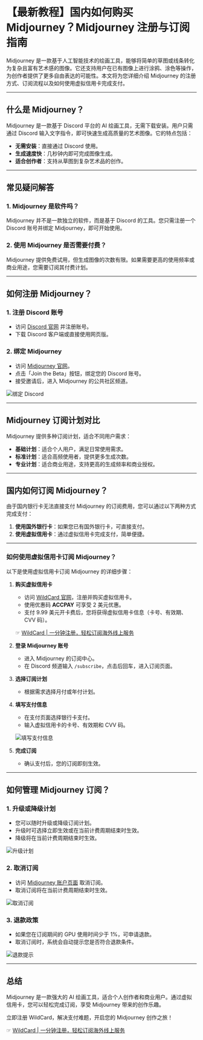 # 【最新教程】国内如何购买 Midjourney？Midjourney 注册与订阅指南

Midjourney 是一款基于人工智能技术的绘画工具，能够将简单的草图或线条转化为复杂且富有艺术感的图像。它还支持用户在已有图像上进行涂鸦、涂色等操作，为创作者提供了更多自由表达的可能性。本文将为您详细介绍 Midjourney 的注册方式、订阅流程以及如何使用虚拟信用卡完成支付。

---

## 什么是 Midjourney？

Midjourney 是一款基于 Discord 平台的 AI 绘画工具，无需下载安装。用户只需通过 Discord 输入文字指令，即可快速生成高质量的艺术图像。它的特点包括：

- **无需安装**：直接通过 Discord 使用。
- **生成速度快**：几秒钟内即可完成图像生成。
- **适合创作者**：支持从草图到复杂艺术品的创作。

---

## 常见疑问解答

### 1. Midjourney 是软件吗？
Midjourney 并不是一款独立的软件，而是基于 Discord 的工具。您只需注册一个 Discord 账号并绑定 Midjourney，即可开始使用。

### 2. 使用 Midjourney 是否需要付费？
Midjourney 提供免费试用，但生成图像的次数有限。如果需要更高的使用频率或商业用途，您需要订阅其付费计划。

---

## 如何注册 Midjourney？

### 1. 注册 Discord 账号
- 访问 [Discord 官网](https://discord.com/) 并注册账号。
- 下载 Discord 客户端或直接使用网页版。

### 2. 绑定 Midjourney
- 访问 [Midjourney 官网](https://www.midjourney.com/home/)。
- 点击「Join the Beta」按钮，绑定您的 Discord 账号。
- 接受邀请后，进入 Midjourney 的公共社区频道。

![绑定 Discord](https://img.gptcard.cn/p/1700385868383769.png)

---

## Midjourney 订阅计划对比

Midjourney 提供多种订阅计划，适合不同用户需求：

- **基础计划**：适合个人用户，满足日常使用需求。
- **标准计划**：适合高频使用者，提供更多生成次数。
- **专业计划**：适合商业用途，支持更高的生成频率和商业授权。

---

## 国内如何订阅 Midjourney？

由于国内银行卡无法直接支付 Midjourney 的订阅费用，您可以通过以下两种方式完成支付：

1. **使用国外银行卡**：如果您已有国外银行卡，可直接支付。
2. **使用虚拟信用卡**：通过虚拟信用卡完成支付，简单便捷。

---

### 如何使用虚拟信用卡订阅 Midjourney？

以下是使用虚拟信用卡订阅 Midjourney 的详细步骤：

1. **购买虚拟信用卡**
   - 访问 [WildCard 官网](https://bit.ly/bewildcard)，注册并购买虚拟信用卡。
   - 使用优惠码 **ACCPAY** 可享受 2 美元优惠。
   - 支付 9.99 美元开卡费后，您将获得虚拟信用卡信息（卡号、有效期、CVV 码）。

   ☞ [WildCard | 一分钟注册，轻松订阅海外线上服务](https://bit.ly/bewildcard)

2. **登录 Midjourney 账号**
   - 进入 Midjourney 的订阅中心。
   - 在 Discord 频道输入 `/subscribe`，点击后回车，进入订阅页面。

3. **选择订阅计划**
   - 根据需求选择月付或年付计划。

4. **填写支付信息**
   - 在支付页面选择银行卡支付。
   - 输入虚拟信用卡的卡号、有效期和 CVV 码。

   ![填写支付信息](https://img.gptcard.cn/p/hFQULzuiDN6BZ4G.png)

5. **完成订阅**
   - 确认支付后，您的订阅即刻生效。

---

## 如何管理 Midjourney 订阅？

### 1. 升级或降级计划
- 您可以随时升级或降级订阅计划。
- 升级时可选择立即生效或在当前计费周期结束时生效。
- 降级将在当前计费周期结束时生效。

![升级计划](https://img.gptcard.cn/p/1700385924146291.png)

### 2. 取消订阅
- 访问 [Midjourney 账户页面](https://www.midjourney.com/account/) 取消订阅。
- 取消订阅将在当前计费周期结束时生效。

![取消订阅](https://img.gptcard.cn/p/1700385959645355.png)

### 3. 退款政策
- 如果您在订阅期间的 GPU 使用时间少于 1%，可申请退款。
- 取消订阅时，系统会自动提示您是否符合退款条件。

![退款提示](https://img.gptcard.cn/p/1700385978713454.png)

---

## 总结

Midjourney 是一款强大的 AI 绘画工具，适合个人创作者和商业用户。通过虚拟信用卡，您可以轻松完成订阅，享受 Midjourney 带来的创作乐趣。

立即注册 WildCard，解决支付难题，开启您的 Midjourney 创作之旅！

☞ [WildCard | 一分钟注册，轻松订阅海外线上服务](https://bit.ly/bewildcard)
